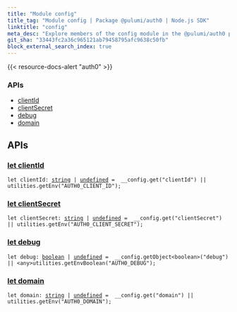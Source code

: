 ```yaml
---
title: "Module config"
title_tag: "Module config | Package @pulumi/auth0 | Node.js SDK"
linktitle: "config"
meta_desc: "Explore members of the config module in the @pulumi/auth0 package."
git_sha: "33443fc2a36c965121ab79458795afc9638c50fb"
block_external_search_index: true
---
```


<!-- WARNING: this page was generated by a tool. Do not edit it by hand. -->
<!-- To change it, please see https://github.com/pulumi/docs/tree/master/tools/tscdocgen. -->

{{< resource-docs-alert "auth0" >}}






<h3>APIs</h3>
<ul class="api">
    <li><a href="#clientId"><span class="symbol api"></span>clientId</a></li>
    <li><a href="#clientSecret"><span class="symbol api"></span>clientSecret</a></li>
    <li><a href="#debug"><span class="symbol api"></span>debug</a></li>
    <li><a href="#domain"><span class="symbol api"></span>domain</a></li>
</ul>




<h2 id="apis">APIs</h2>
<h3 class="pdoc-module-header" id="clientId" data-link-title="clientId">
    <a href="https://github.com/pulumi/pulumi-auth0/blob/33443fc2a36c965121ab79458795afc9638c50fb/sdk/nodejs/config/vars.ts#L9">
        let <strong>clientId</strong>
    </a>
</h3>

<pre class="highlight"><code><span class='kd'>let</span> clientId: <span class='kd'><a href='https://developer.mozilla.org/en-US/docs/Web/JavaScript/Reference/Global_Objects/String'>string</a></span> | <span class='kd'><a href='https://developer.mozilla.org/en-US/docs/Web/JavaScript/Reference/Global_Objects/undefined'>undefined</a></span> = <span class='s2'> __config.get(&#34;clientId&#34;) || utilities.getEnv(&#34;AUTH0_CLIENT_ID&#34;)</span>;</code></pre>
<h3 class="pdoc-module-header" id="clientSecret" data-link-title="clientSecret">
    <a href="https://github.com/pulumi/pulumi-auth0/blob/33443fc2a36c965121ab79458795afc9638c50fb/sdk/nodejs/config/vars.ts#L10">
        let <strong>clientSecret</strong>
    </a>
</h3>

<pre class="highlight"><code><span class='kd'>let</span> clientSecret: <span class='kd'><a href='https://developer.mozilla.org/en-US/docs/Web/JavaScript/Reference/Global_Objects/String'>string</a></span> | <span class='kd'><a href='https://developer.mozilla.org/en-US/docs/Web/JavaScript/Reference/Global_Objects/undefined'>undefined</a></span> = <span class='s2'> __config.get(&#34;clientSecret&#34;) || utilities.getEnv(&#34;AUTH0_CLIENT_SECRET&#34;)</span>;</code></pre>
<h3 class="pdoc-module-header" id="debug" data-link-title="debug">
    <a href="https://github.com/pulumi/pulumi-auth0/blob/33443fc2a36c965121ab79458795afc9638c50fb/sdk/nodejs/config/vars.ts#L11">
        let <strong>debug</strong>
    </a>
</h3>

<pre class="highlight"><code><span class='kd'>let</span> debug: <span class='kd'><a href='https://developer.mozilla.org/en-US/docs/Web/JavaScript/Reference/Global_Objects/Boolean'>boolean</a></span> | <span class='kd'><a href='https://developer.mozilla.org/en-US/docs/Web/JavaScript/Reference/Global_Objects/undefined'>undefined</a></span> = <span class='s2'> __config.getObject&lt;boolean&gt;(&#34;debug&#34;) || &lt;any&gt;utilities.getEnvBoolean(&#34;AUTH0_DEBUG&#34;)</span>;</code></pre>
<h3 class="pdoc-module-header" id="domain" data-link-title="domain">
    <a href="https://github.com/pulumi/pulumi-auth0/blob/33443fc2a36c965121ab79458795afc9638c50fb/sdk/nodejs/config/vars.ts#L12">
        let <strong>domain</strong>
    </a>
</h3>

<pre class="highlight"><code><span class='kd'>let</span> domain: <span class='kd'><a href='https://developer.mozilla.org/en-US/docs/Web/JavaScript/Reference/Global_Objects/String'>string</a></span> | <span class='kd'><a href='https://developer.mozilla.org/en-US/docs/Web/JavaScript/Reference/Global_Objects/undefined'>undefined</a></span> = <span class='s2'> __config.get(&#34;domain&#34;) || utilities.getEnv(&#34;AUTH0_DOMAIN&#34;)</span>;</code></pre>

